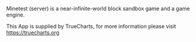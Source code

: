 Minetest (server) is a near-infinite-world block sandbox game and a game engine.

This App is supplied by TrueCharts, for more information please visit https://truecharts.org
